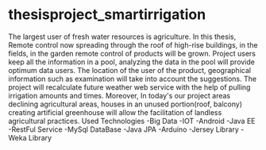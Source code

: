 # thesisproject_smartirrigation
The largest user of fresh water resources is agriculture. In this thesis,
Remote control now spreading through the roof of high-rise buildings, in the fields, in the garden remote control
of products will be grown.
Project users keep all the information in a pool, analyzing the data in the pool will provide optimum data users. 
The location of the user of the product, geographical information such as examination will take into account the suggestions.
The project will recalculate future weather web service with the help of pulling irrigation amounts and times.
Moreover, In today's our project areas declining agricultural areas, houses in an unused portion(roof, balcony) 
creating artificial greenhouse will allow the facilitation of landless agricultural practices.
                    Used Technologies 
              -Big Data
              -IOT
              -Android
              -Java EE
              -RestFul Service
              -MySql DataBase
              -Java JPA
              -Arduino
              -Jersey Library
              -Weka Library

